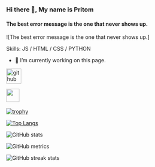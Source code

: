 ### Hi there 👋, My name is Pritom
#### The best error message is the one that never shows up.
![The best error message is the one that never shows up.]


Skills: JS / HTML / CSS / PYTHON

- 🔭 I’m currently working on this page. 


[<img src='' alt='github' height='40'>](https://github.com/pritom-dey1)  

<a href='https://archiveprogram.github.com/'><img src=''><img src='' width='35' height='35'></a> 

[![trophy](https://github-profile-trophy.vercel.app/?username=pritom-dey1)](https://github.com/ryo-ma/github-profile-trophy)

[![Top Langs](https://github-readme-stats.vercel.app/api/top-langs/?username=pritom-dey1)](https://github.com/anuraghazra/github-readme-stats)

![GitHub stats](https://github-readme-stats.vercel.app/api?username=pritom-dey1&show_icons=true)  

![GitHub metrics](https://metrics.lecoq.io/pritom-dey1)  

![GitHub streak stats](https://streak-stats.demolab.com/?user=pritom-dey1)  


